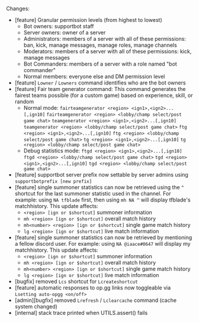 Changes:
- [feature] Granular permission levels (from highest to lowest)
    - Bot owners: supportbot staff
    - Server owners: owner of a server
    - Administrators: members of a server with all of these permissions: ban, kick, manage messages, manage roles, manage channels
    - Moderators: members of a server with all of these permissions: kick, manage messages
    - Bot Commanders: members of a server with a role named "bot commander"
    - Normal members: everyone else and DM permission level
- [feature] `Lowner` / `Lowners` command identifies who are the bot owners
- [feature] Fair team generator command: This command generates the fairest teams possible (for a custom game) based on experience, skill, or random
    - Normal mode:
        `fairteamgenerator <region> <ign1>,<ign2>...[,ign10]`
        `fairteamgenerator <region> <lobby/champ select/post game chat>`
        `teamgenerator <region> <ign1>,<ign2>...[,ign10]`
        `teamgenerator <region> <lobby/champ select/post game chat>`
        `ftg <region> <ign1>,<ign2>...[,ign10]`
        `ftg <region> <lobby/champ select/post game chat>`
        `tg <region> <ign1>,<ign2>...[,ign10]`
        `tg <region> <lobby/champ select/post game chat>`
    - Debug statistics mode:
        `ftgd <region> <ign1>,<ign2>...[,ign10]`
        `ftgd <region> <lobby/champ select/post game chat>`
        `tgd <region> <ign1>,<ign2>...[,ign10]`
        `tgd <region> <lobby/champ select/post game chat>`
- [feature] supportbot server prefix now settable by server admins using `supportbotprefix [new prefix]`
- [feature] single summoner statistics can now be retrieved using the `^` shortcut for the last summoner statistic used in the channel. For example: using `NA tfblade` first, then using `mh NA ^` will display tfblade's matchhistory. This update affects:
    - `<region> [ign or $shortcut]` summoner information
    - `mh <region> [ign or $shortcut]` overall match history
    - `mh<number> <region> [ign or $shortcut]` single game match history
    - `lg <region> [ign or $shortcut]` live match information
- [feature] single summoner statistics can now be retrieved by mentioning a fellow discord user. For example: using `NA @iaace#0647` will display my matchhistory. This update affects:
    - `<region> [ign or $shortcut]` summoner information
    - `mh <region> [ign or $shortcut]` overall match history
    - `mh<number> <region> [ign or $shortcut]` single game match history
    - `lg <region> [ign or $shortcut]` live match information
- [bugfix] removed `Lcs` shortcut for `Lcreateshortcut`
- [feature] automatic responses to op.gg links now toggleable via `Lsetting auto-opgg <on/off>`
- [admin][bugfix] removed `Lrefresh` / `Lclearcache` command (cache system changed)
- [internal] stack trace printed when UTILS.assert() fails
